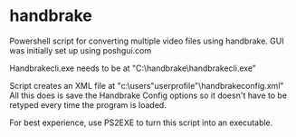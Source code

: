 # handbrake

Powershell script for converting multiple video files using handbrake.
GUI was initially set up using poshgui.com

Handbrakecli.exe needs to be at "C:\handbrake\handbrakecli.exe"

Script creates an XML file at "c:\users\"userprofile"\handbrakeconfig.xml"
All this does is save the Handbrake Config options so it doesn't have to be retyped every time the program is loaded.

For best experience, use PS2EXE to turn this script into an executable.